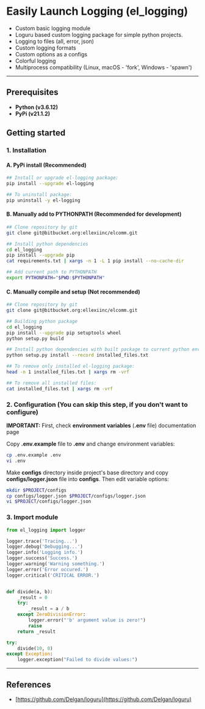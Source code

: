 # Easily Launch Logging (el_logging)

* Custom basic logging module
* Loguru based custom logging package for simple python projects.
* Logging to files (all, error, json)
* Custom logging formats
* Custom options as a configs
* Colorful logging
* Multiprocess compatibility (Linux, macOS - 'fork', Windows - 'spawn')

---

## Prerequisites

* **Python (v3.6.12)**
* **PyPi (v21.1.2)**

## Getting started

### 1. Installation

#### A. PyPi install (Recommended)

```sh
## Install or upgrade el-logging package:
pip install --upgrade el-logging

## To uninstall package:
pip uninstall -y el-logging
```

#### B. Manually add to PYTHONPATH (Recommended for development)

```sh
## Clone repository by git
git clone git@bitbucket.org:ellexiinc/elcomm.git

## Install python dependencies
cd el_logging
pip install --upgrade pip
cat requirements.txt | xargs -n 1 -L 1 pip install --no-cache-dir

## Add current path to PYTHONPATH
export PYTHONPATH="$PWD:$PYTHONPATH"
```

#### C. Manually compile and setup (Not recommended)

```sh
## Clone repository by git
git clone git@bitbucket.org:ellexiinc/elcomm.git

## Building python package
cd el_logging
pip install --upgrade pip setuptools wheel
python setup.py build

## Install python dependencies with built package to current python environment
python setup.py install --record installed_files.txt

## To remove only installed el-logging package:
head -n 1 installed_files.txt | xargs rm -vrf

## To remove all installed files:
cat installed_files.txt | xargs rm -vrf
```

### 2. Configuration (You can skip this step, if you don't want to configure)

**IMPORTANT:** First, check **environment variables** (**.env** file) documentation page

Copy **.env.example** file to **.env** and change environment variables:

```sh
cp .env.example .env
vi .env
```

Make **configs** directory inside project's base directory and copy **configs/logger.json** file into **configs**.
Then edit variable options:

```sh
mkdir $PROJECT/configs
cp configs/logger.json $PROJECT/configs/logger.json
vi $PROJECT/configs/logger.json
```

### 3. Import module

```python
from el_logging import logger

logger.trace('Tracing...')
logger.debug('Debugging...')
logger.info('Logging info.')
logger.success('Success.')
logger.warning('Warning something.')
logger.error('Error occured.')
logger.critical('CRITICAL ERROR.')


def divide(a, b):
    _result = 0
    try:
        _result = a / b
    except ZeroDivisionError:
        logger.error("'b' argument value is zero!")
        raise
    return _result

try:
    divide(10, 0)
except Exception:
    logger.exception("Failed to divide values:")
```

---

## References

* [https://github.com/Delgan/loguru](https://github.com/Delgan/loguru)
